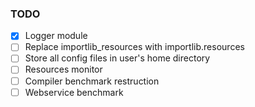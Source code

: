 ### TODO
- [x] Logger module
- [ ] Replace importlib_resources with importlib.resources
- [ ] Store all config files in user's home directory
- [ ] Resources monitor
- [ ] Compiler benchmark restruction
- [ ] Webservice benchmark